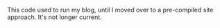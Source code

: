 This code used to run my blog, until I moved over to a pre-compiled site approach. It's not longer current.
